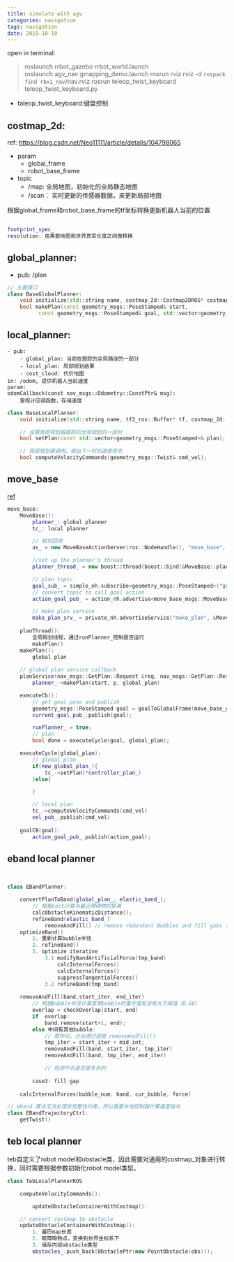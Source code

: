 ```yaml
---
title: simulate with agv
categories: navigation
tags: navigation
date: 2019-10-10
---
```


open in terminal:

> roslaunch rrbot_gazebo rrbot_world.launch  
> roslaunch agv_nav gmapping_demo.launch
> rosrun rviz rviz -d `rospack find rbx1_nav`/nav.rviz
> rosrun teleop_twist_keyboard teleop_twist_keyboard.py 

- taleop_twist_keyboard:键盘控制


## costmap_2d:

ref: https://blog.csdn.net/Neo11111/article/details/104798065

- param
    - global_frame
    - robot_base_frame
- topic
    - /map: 全局地图，初始化的全局静态地图
    - /scan： 实时更新的传感器数据，来更新局部地图

根据global_frame和robot_base_frame的tf坐标转换更新机器人当前的位置

```c++

footprint_spec_
resolution: 在离散地图和世界真实长度之间做转换

```

## global_planner:

- pub: /plan

```c++
// 主要接口
class BaseGlobalPlanner:
    void initialize(std::string name, costmap_2d::Costmap2DROS* costmap_ros)
    bool makePlan(const geometry_msgs::PoseStamped& start, 
          const geometry_msgs::PoseStamped& goal, std::vector<geometry_msgs::PoseStamped>& plan)
```

## local_planner:
    - pub: 
        - global_plan: 当前在跟踪的全局路径的一部分
        - local_plan: 局部规划结果
        - cost_cloud: 代价地图
    in: /odom, 提供机器人当前速度
    param: 
    odomCallback(const nav_msgs::Odometry::ConstPtr& msg):
        里程计回调函数，存储速度

```c++
class BaseLocalPlanner:
    void initialize(std::string name, tf2_ros::Buffer* tf, costmap_2d::Costmap2DROS* costmap_ros)

    // 设置局部规划器跟踪的全局规划的一部分
    bool setPlan(const std::vector<geometry_msgs::PoseStamped>& plan);

    // 局部规划器调用，输出下一时刻速度命令
    bool computeVelocityCommands(geometry_msgs::Twist& cmd_vel);
```

## move_base

[ref](https://haoqchen.site/2018/11/27/move-base-code/)

```c++
move_base:
    MoveBase():
        planner_: global planner
        tc_: local planner

        // 规划回调
        as_ = new MoveBaseActionServer(ros::NodeHandle(), "move_base", boost::bind(&MoveBase::executeCb, this, _1), false);

        //set up the planner's thread
        planner_thread_ = new boost::thread(boost::bind(&MoveBase::planThread, this));

        // plan topic
        goal_sub_ = simple_nh.subscribe<geometry_msgs::PoseStamped>("goal", 1, boost::bind(&MoveBase::goalCB, this, _1));
        // convert topic to call goal action
        action_goal_pub_ = action_nh.advertise<move_base_msgs::MoveBaseActionGoal>("goal", 1);

        // make plan service    
        make_plan_srv_ = private_nh.advertiseService("make_plan", &MoveBase::planService, this);
    
    planThread():
        全局规划线程，通过runPlanner_控制是否运行
        makePlan()
    makePlan():
        global plan
    
    // global plan service callback
    planService(nav_msgs::GetPlan::Request &req, nav_msgs::GetPlan::Response &resp):
        planner_->makePlan(start, p, global_plan)

    executeCb()：
        // get goal pose and publish
        geometry_msgs::PoseStamped goal = goalToGlobalFrame(move_base_goal->target_pose);
        current_goal_pub_.publish(goal);

        runPlanner_ = true;
        // plan
        bool done = executeCycle(goal, global_plan);

    executeCycle(global_plan):
        // global plan
        if(new_global_plan_){
            tc_->setPlan(*controller_plan_)
        }else{

        }

        // local plan
        tc_->computeVelocityCommands(cmd_vel)
        vel_pub_.publish(cmd_vel)
    
    goalCB(goal):
        action_goal_pub_.publish(action_goal);
```

## eband local planner

```cpp


class EBandPlanner:

    convertPlanToBand(global_plan_, elastic_band_);
        // 根据cost计算与最近障碍物的距离
        calcObstacleKinematicDistance();
        refineBand(elastic_band_)
            removeAndFill() // remove redundant Bubbles and fill gabs recursively
    optimizeBand()
        1. 重新计算bubble半径
        2. refineBand()
        3. optimize iterative
            3.1 modifyBandArtificialForce(tmp_band)
                calcInternalForces()
                calcExternalForces()
                suppressTangentialForces()
            3.2 refineBand(tmp_band)
    
    removeAndFill(band,start_iter, end_iter)
        // 根据bubble半径计算首尾bubble的重合度有没有大于阈值（0.66）
        overlap = checkOverlap(start, end)  
        if  overlap:
            band.remove(start+1, end);
        else 中间有其他bubble:
            // 取中间，分治递归调用 removeAndFill()
            tmp_iter = start_iter + mid_int;
            removeAndFill(band, start_iter, tmp_iter)
            removeAndFill(band, tmp_iter, end_iter)

            // 检测中点是否是多余的
        
        case3: fill gap
    
    calcInternalForces(bubble_num, band, cur_bubble, force)

// eband 算法无法处理非完整性约束，所以需要本地控制器计算速度指令
class EBandTrajectoryCtrl:
    getTwist()
```

## teb local planner

teb自定义了robot model和obstacle类，因此需要对通用的costmap_对象进行转换，同时需要根据参数初始化robot model类型。

```c++
class TebLocalPlannerROS

    computeVelocityCommands():

        updateObstacleContainerWithCostmap():

    // convert costmap to obstacle
    updateObstacleContainerWithCostmap():
        1. 遍历map长宽
        2. 取障碍物点，变换到世界坐标系下
        3. 储存内部obstacle类型
        obstacles_.push_back(ObstaclePtr(new PointObstacle(obs)));

```





